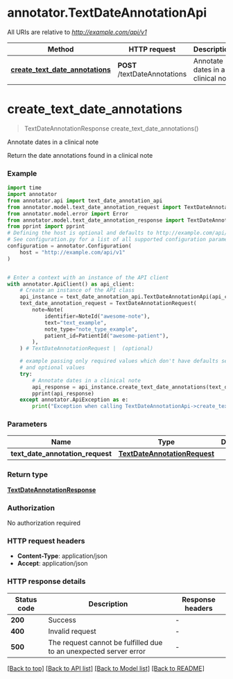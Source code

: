 # annotator.TextDateAnnotationApi

All URIs are relative to *http://example.com/api/v1*

Method | HTTP request | Description
------------- | ------------- | -------------
[**create_text_date_annotations**](TextDateAnnotationApi.md#create_text_date_annotations) | **POST** /textDateAnnotations | Annotate dates in a clinical note


# **create_text_date_annotations**
> TextDateAnnotationResponse create_text_date_annotations()

Annotate dates in a clinical note

Return the date annotations found in a clinical note

### Example

```python
import time
import annotator
from annotator.api import text_date_annotation_api
from annotator.model.text_date_annotation_request import TextDateAnnotationRequest
from annotator.model.error import Error
from annotator.model.text_date_annotation_response import TextDateAnnotationResponse
from pprint import pprint
# Defining the host is optional and defaults to http://example.com/api/v1
# See configuration.py for a list of all supported configuration parameters.
configuration = annotator.Configuration(
    host = "http://example.com/api/v1"
)


# Enter a context with an instance of the API client
with annotator.ApiClient() as api_client:
    # Create an instance of the API class
    api_instance = text_date_annotation_api.TextDateAnnotationApi(api_client)
    text_date_annotation_request = TextDateAnnotationRequest(
        note=Note(
            identifier=NoteId("awesome-note"),
            text="text_example",
            note_type="note_type_example",
            patient_id=PatientId("awesome-patient"),
        ),
    ) # TextDateAnnotationRequest |  (optional)

    # example passing only required values which don't have defaults set
    # and optional values
    try:
        # Annotate dates in a clinical note
        api_response = api_instance.create_text_date_annotations(text_date_annotation_request=text_date_annotation_request)
        pprint(api_response)
    except annotator.ApiException as e:
        print("Exception when calling TextDateAnnotationApi->create_text_date_annotations: %s\n" % e)
```

### Parameters

Name | Type | Description  | Notes
------------- | ------------- | ------------- | -------------
 **text_date_annotation_request** | [**TextDateAnnotationRequest**](TextDateAnnotationRequest.md)|  | [optional]

### Return type

[**TextDateAnnotationResponse**](TextDateAnnotationResponse.md)

### Authorization

No authorization required

### HTTP request headers

 - **Content-Type**: application/json
 - **Accept**: application/json

### HTTP response details
| Status code | Description | Response headers |
|-------------|-------------|------------------|
**200** | Success |  -  |
**400** | Invalid request |  -  |
**500** | The request cannot be fulfilled due to an unexpected server error |  -  |

[[Back to top]](#) [[Back to API list]](../README.md#documentation-for-api-endpoints) [[Back to Model list]](../README.md#documentation-for-models) [[Back to README]](../README.md)

